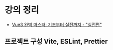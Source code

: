 # 강의 정리
- [Vue3 완벽 마스터: 기초부터 실전까지 - "실전편"](https://www.inflearn.com/course/vue-%EC%99%84%EB%B2%BD-%EC%8B%A4%EC%A0%84/dashboard)

## 프로젝트 구성 Vite, ESLint, Prettier